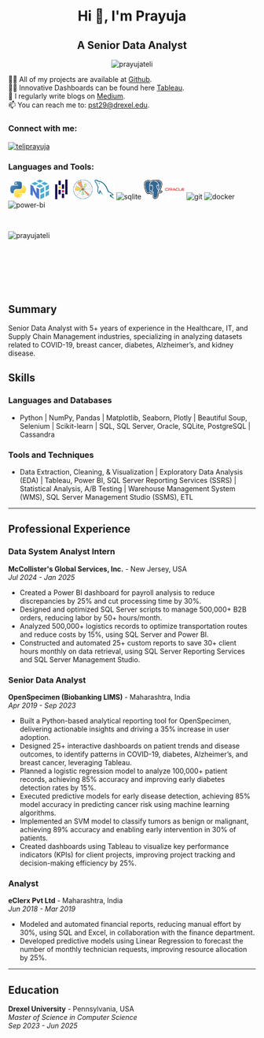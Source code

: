 <h1 align="center">Hi 👋, I'm Prayuja</h1>
<h2 align="center"> A Senior Data Analyst</h2>
<p align="center"> <img src="https://komarev.com/ghpvc/?username=prayujateli&label=Profile%20views&color=0e75b6&style=flat" alt="prayujateli" /> </p>

👨‍💻 All of my projects are available at [Github](https://github.com/PrayujaTeli?tab=repositories).<br>
👨‍💻 Innovative Dashboards can be found here [Tableau](https://public.tableau.com/app/profile/prayuja.teli/vizzes).<br>
📝 I regularly write blogs on [Medium](https://medium.com/@teliprayuja). <br>
📫 You can reach me to: [pst29@drexel.edu](pst29@drexel.edu).<br>

<h3 align="left">Connect with me:</h3>
<p align="left">

   <a href="https://linkedin.com/in/teliprayuja" target="_blank"><img align="center" src="https://raw.githubusercontent.com/rahuldkjain/github-profile-readme-generator/master/src/images/icons/Social/linked-in-alt.svg" alt="teliprayuja" height="30" width="40" /></a>
</p>
<h3 align="left">Languages and Tools:</h3>
<p align="left"> 
<!-- Programming & Libraries -->
<img src="https://raw.githubusercontent.com/devicons/devicon/master/icons/python/python-original.svg" alt="python" width="40" height="40"/>
<img src="https://raw.githubusercontent.com/devicons/devicon/master/icons/numpy/numpy-original.svg" alt="numpy" width="40" height="40"/>
<img src="https://raw.githubusercontent.com/devicons/devicon/master/icons/pandas/pandas-original.svg" alt="pandas" width="40" height="40"/>
<img src="https://raw.githubusercontent.com/devicons/devicon/master/icons/matplotlib/matplotlib-original.svg" alt="matplotlib" width="40" height="40"/>
<!-- Databases -->
<img src="https://raw.githubusercontent.com/devicons/devicon/master/icons/mysql/mysql-original.svg" alt="mysql" width="40" height="40"/>
<img src="https://www.vectorlogo.zone/logos/sqlite/sqlite-icon.svg" alt="sqlite" width="40" height="40"/>
<img src="https://raw.githubusercontent.com/devicons/devicon/master/icons/postgresql/postgresql-original.svg" alt="postgresql" width="40" height="40"/>
<img src="https://raw.githubusercontent.com/devicons/devicon/master/icons/oracle/oracle-original.svg" alt="oracle" width="40" height="40"/>
<!-- Tools & Platforms -->
<img src="https://www.vectorlogo.zone/logos/git-scm/git-scm-icon.svg" alt="git" width="40" height="40"/>
<img src="https://www.vectorlogo.zone/logos/docker/docker-icon.svg" alt="docker" width="40" height="40"/>
<img src="https://www.vectorlogo.zone/logos/microsoft_powerbi/microsoft_powerbi-icon.svg" alt="power-bi" width="40" height="40"/>
<!-- Techniques & Methods (No logos available) -->
</p>
<br>
<p><img align="left" src="https://github-readme-stats.vercel.app/api/top-langs?username=prayujateli&show_icons=true&locale=en&layout=compact" alt="prayujateli" /></p>
<br><br>

<br><br>
<br>
<br><!-- Add extra space here -->
## Summary
Senior Data Analyst with 5+ years of experience in the Healthcare, IT, and Supply Chain Management industries, specializing in analyzing datasets related to COVID-19, breast cancer, diabetes, Alzheimer’s, and kidney disease.




## Skills
### Languages and Databases
- Python | NumPy, Pandas | Matplotlib, Seaborn, Plotly | Beautiful Soup, Selenium | Scikit-learn | SQL, SQL Server, Oracle, SQLite, PostgreSQL | Cassandra

### Tools and Techniques
- Data Extraction, Cleaning, & Visualization | Exploratory Data Analysis (EDA) | Tableau, Power BI, SQL Server Reporting Services (SSRS) | Statistical Analysis, A/B Testing | Warehouse Management System (WMS), SQL Server Management Studio (SSMS), ETL

---

## Professional Experience

### Data System Analyst Intern  
**McCollister's Global Services, Inc.** - New Jersey, USA  
*Jul 2024 - Jan 2025*
- Created a Power BI dashboard for payroll analysis to reduce discrepancies by 25% and cut processing time by 30%.
- Designed and optimized SQL Server scripts to manage 500,000+ B2B orders, reducing labor by 50+ hours/month.
- Analyzed 500,000+ logistics records to optimize transportation routes and reduce costs by 15%, using SQL Server and Power BI.
- Constructed and automated 25+ custom reports to save 30+ client hours monthly on data retrieval, using SQL Server Reporting Services and SQL Server Management Studio.

### Senior Data Analyst  
**OpenSpecimen (Biobanking LIMS)** - Maharashtra, India  
*Apr 2019 - Sep 2023*
- Built a Python-based analytical reporting tool for OpenSpecimen, delivering actionable insights and driving a 35% increase in user adoption.
- Designed 25+ interactive dashboards on patient trends and disease outcomes, to identify patterns in COVID-19, diabetes, Alzheimer’s, and breast cancer, leveraging Tableau.
- Planned a logistic regression model to analyze 100,000+ patient records, achieving 85% accuracy and improving early diabetes detection rates by 15%.
- Executed predictive models for early disease detection, achieving 85% model accuracy in predicting cancer risk using machine learning algorithms.
- Implemented an SVM model to classify tumors as benign or malignant, achieving 89% accuracy and enabling early intervention in 30% of patients.
- Created dashboards using Tableau to visualize key performance indicators (KPIs) for client projects, improving project tracking and decision-making efficiency by 25%.

### Analyst  
**eClerx Pvt Ltd** - Maharashtra, India  
*Jun 2018 - Mar 2019*
- Modeled and automated financial reports, reducing manual effort by 30%, using SQL and Excel, in collaboration with the finance department.
- Developed predictive models using Linear Regression to forecast the number of monthly technician requests, improving resource allocation by 25%.

---

## Education
**Drexel University** - Pennsylvania, USA  
*Master of Science in Computer Science*  
*Sep 2023 - Jun 2025*
